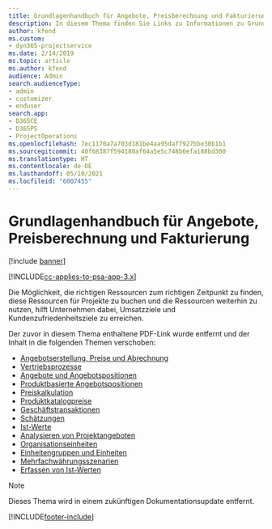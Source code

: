 ```yaml
---
title: Grundlagenhandbuch für Angebote, Preisberechnung und Fakturierung
description: In diesem Thema finden Sie Links zu Informationen zu Grundlagen von Angeboten, Preisen und Abrechnungen in Project Service Automation.
author: kfend
ms.custom:
- dyn365-projectservice
ms.date: 2/14/2019
ms.topic: article
ms.author: kfend
audience: Admin
search.audienceType:
- admin
- customizer
- enduser
search.app:
- D365CE
- D365PS
- ProjectOperations
ms.openlocfilehash: 7ec1170a7a703d181be4aa95daf7927bbe30b1b1
ms.sourcegitcommit: 40f68387f594180af64a5e5c748b6efa188bd300
ms.translationtype: HT
ms.contentlocale: de-DE
ms.lasthandoff: 05/10/2021
ms.locfileid: "6007455"
---
```

# <a name="basic-guide-to-quoting-pricing-and-billing"></a>Grundlagenhandbuch für Angebote, Preisberechnung und Fakturierung

[!include [banner](../../includes/psa-now-project-operations.md)]

[!INCLUDE[cc-applies-to-psa-app-3.x](../../includes/cc-applies-to-psa-app-3x.md)]

Die Möglichkeit, die richtigen Ressourcen zum richtigen Zeitpunkt zu finden, diese Ressourcen für Projekte zu buchen und die Ressourcen weiterhin zu nutzen, hilft Unternehmen dabei, Umsatzziele und Kundenzufriedenheitsziele zu erreichen. 

Der zuvor in diesem Thema enthaltene PDF-Link wurde entfernt und der Inhalt in die folgenden Themen verschoben:

- [Angebotserstellung, Preise und Abrechnung](../quote-bill-price.md)
- [Vertriebsprozesse](../basic-sales-process.md)
- [Angebote und Angebotspositionen](../basic-quote-lines.md)
- [Produktbasierte Angebotspositionen](../product-based-quote-lines.md)
- [Preiskalkulation](../basic-pricing.md)
- [Produktkatalogpreise](../product-catalog-pricing.md)
- [Geschäftstransaktionen](../basic-business-transactions.md)
- [Schätzungen](../estimates.md)
- [Ist-Werte](../actuals.md)
- [Analysieren von Projektangeboten](../basic-analyzing-quotes.md)
- [Organisationseinheiten](../advanced-organizational.md)
- [Einheitengruppen und Einheiten](../advanced-units.md)
- [Mehrfachwährungsszenarien](../advanced-currency.md)
- [Erfassen von Ist-Werten](../advanced-actuals.md)

> [!NOTE]
> Dieses Thema wird in einem zukünftigen Dokumentationsupdate entfernt. 


[!INCLUDE[footer-include](../../includes/footer-banner.md)]